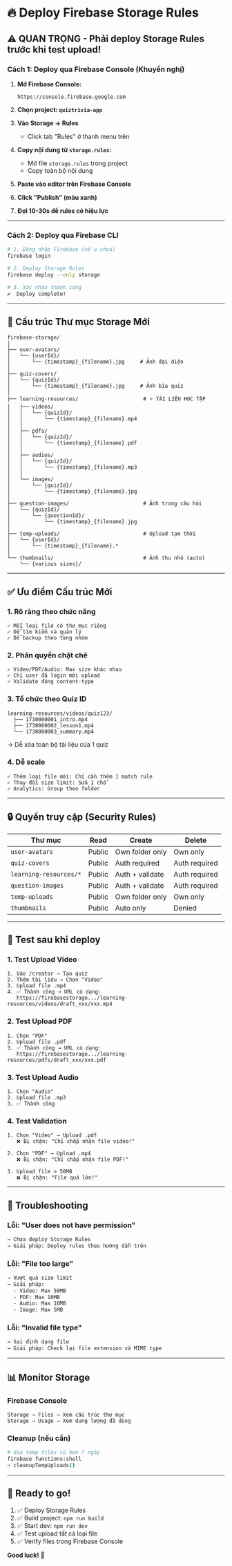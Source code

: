 # 🔥 Deploy Firebase Storage Rules

## ⚠️ QUAN TRỌNG - Phải deploy Storage Rules trước khi test upload!

### Cách 1: Deploy qua Firebase Console (Khuyến nghị)

1. **Mở Firebase Console:**
   ```
   https://console.firebase.google.com
   ```

2. **Chọn project: `quiztrivia-app`**

3. **Vào Storage → Rules**
   - Click tab "Rules" ở thanh menu trên

4. **Copy nội dung từ `storage.rules`:**
   - Mở file `storage.rules` trong project
   - Copy toàn bộ nội dung

5. **Paste vào editor trên Firebase Console**

6. **Click "Publish" (màu xanh)**

7. **Đợi 10-30s để rules có hiệu lực**

---

### Cách 2: Deploy qua Firebase CLI

```bash
# 1. Đăng nhập Firebase (nếu chưa)
firebase login

# 2. Deploy Storage Rules
firebase deploy --only storage

# 3. Xác nhận thành công
✔  Deploy complete!
```

---

## 📁 Cấu trúc Thư mục Storage Mới

```
firebase-storage/
│
├── user-avatars/
│   └── {userId}/
│       └── {timestamp}_{filename}.jpg     # Ảnh đại diện
│
├── quiz-covers/
│   └── {quizId}/
│       └── {timestamp}_{filename}.jpg     # Ảnh bìa quiz
│
├── learning-resources/                     # ⭐ TÀI LIỆU HỌC TẬP
│   ├── videos/
│   │   └── {quizId}/
│   │       └── {timestamp}_{filename}.mp4
│   │
│   ├── pdfs/
│   │   └── {quizId}/
│   │       └── {timestamp}_{filename}.pdf
│   │
│   ├── audios/
│   │   └── {quizId}/
│   │       └── {timestamp}_{filename}.mp3
│   │
│   └── images/
│       └── {quizId}/
│           └── {timestamp}_{filename}.jpg
│
├── question-images/                        # Ảnh trong câu hỏi
│   └── {quizId}/
│       └── {questionId}/
│           └── {timestamp}_{filename}.jpg
│
├── temp-uploads/                           # Upload tạm thời
│   └── {userId}/
│       └── {timestamp}_{filename}.*
│
└── thumbnails/                             # Ảnh thu nhỏ (auto)
    └── {various sizes}/
```

---

## ✅ Ưu điểm Cấu trúc Mới

### 1. **Rõ ràng theo chức năng**
```
✓ Mỗi loại file có thư mục riêng
✓ Dễ tìm kiếm và quản lý
✓ Dễ backup theo từng nhóm
```

### 2. **Phân quyền chặt chẽ**
```
✓ Video/PDF/Audio: Max size khác nhau
✓ Chỉ user đã login mới upload
✓ Validate đúng content-type
```

### 3. **Tổ chức theo Quiz ID**
```
learning-resources/videos/quiz123/
  ├── 1730000001_intro.mp4
  ├── 1730000002_lesson1.mp4
  └── 1730000003_summary.mp4
```
→ Dễ xóa toàn bộ tài liệu của 1 quiz

### 4. **Dễ scale**
```
✓ Thêm loại file mới: Chỉ cần thêm 1 match rule
✓ Thay đổi size limit: Sửa 1 chỗ
✓ Analytics: Group theo folder
```

---

## 🔒 Quyền truy cập (Security Rules)

| Thư mục | Read | Create | Delete |
|---------|------|--------|--------|
| `user-avatars` | Public | Own folder only | Own only |
| `quiz-covers` | Public | Auth required | Auth required |
| `learning-resources/*` | Public | Auth + validate | Auth required |
| `question-images` | Public | Auth + validate | Auth required |
| `temp-uploads` | Public | Own folder only | Own only |
| `thumbnails` | Public | Auto only | Denied |

---

## 🧪 Test sau khi deploy

### 1. Test Upload Video
```
1. Vào /creator → Tạo quiz
2. Thêm tài liệu → Chọn "Video"
3. Upload file .mp4
4. ✅ Thành công → URL có dạng:
   https://firebasestorage.../learning-resources/videos/draft_xxx/xxx.mp4
```

### 2. Test Upload PDF
```
1. Chọn "PDF"
2. Upload file .pdf
3. ✅ Thành công → URL có dạng:
   https://firebasestorage.../learning-resources/pdfs/draft_xxx/xxx.pdf
```

### 3. Test Upload Audio
```
1. Chọn "Audio"
2. Upload file .mp3
3. ✅ Thành công
```

### 4. Test Validation
```
1. Chọn "Video" → Upload .pdf
   ❌ Bị chặn: "Chỉ chấp nhận file video!"
   
2. Chọn "PDF" → Upload .mp4
   ❌ Bị chặn: "Chỉ chấp nhận file PDF!"
   
3. Upload file > 50MB
   ❌ Bị chặn: "File quá lớn!"
```

---

## 🐛 Troubleshooting

### Lỗi: "User does not have permission"
```bash
→ Chưa deploy Storage Rules
→ Giải pháp: Deploy rules theo hướng dẫn trên
```

### Lỗi: "File too large"
```bash
→ Vượt quá size limit
→ Giải pháp: 
  - Video: Max 50MB
  - PDF: Max 10MB
  - Audio: Max 10MB
  - Image: Max 5MB
```

### Lỗi: "Invalid file type"
```bash
→ Sai định dạng file
→ Giải pháp: Check lại file extension và MIME type
```

---

## 📊 Monitor Storage

### Firebase Console
```
Storage → Files → Xem cấu trúc thư mục
Storage → Usage → Xem dung lượng đã dùng
```

### Cleanup (nếu cần)
```bash
# Xóa temp files cũ hơn 7 ngày
firebase functions:shell
> cleanupTempUploads()
```

---

## 🚀 Ready to go!

1. ✅ Deploy Storage Rules
2. ✅ Build project: `npm run build`
3. ✅ Start dev: `npm run dev`
4. ✅ Test upload tất cả loại file
5. ✅ Verify files trong Firebase Console

**Good luck!** 🎉
